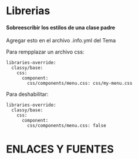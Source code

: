 Librerias
========
#### Sobreescribir los estilos de una clase padre
Agregar esto en el archivo .info.yml del Tema

Para rempplazar un archivo css: 
```
libraries-override:
  classy/base:
    css:
      component:
        css/components/menu.css: css/my-menu.css
```
Para deshabilitar:
```
libraries-override:
  classy/base:
    css:
      component:
        css/components/menu.css: false
```

ENLACES Y FUENTES
=================